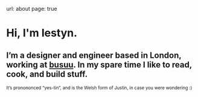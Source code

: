 url: about
page: true

# Hi, I'm Iestyn.

## I’m a designer and engineer based in London, working at [busuu](http://busuu.com). In my spare time I like to read, cook, and build stuff.

<small>It’s pronononced “yes-tin”, and is the Welsh form of Justin, in case you were wondering :)</small>

<!-- # About this site

When I was learning about all this web stuff, it was really hard to find out what were the best tools and techniques. Most websites don't say about how they were built and how they run, and that stuff can be gold dust to people trying to figure out all this stuff.

This post is made up of every useful detail I can think of about this site. It's all stuff that I would have found really useful in 2011...

## Development
I wrote every line of code using [Sublime Text 3](http://www.sublimetext.com/). I've tried almost every code editor on the Mac and it's my favourite by far. I use Safari for browsing but Chrome for debugging as I know my way 'round it a bit better.

### Back-end
This site is powered by [poet](http://jsantell.github.io/poet/), a blog generator that runs on [express](http://expressjs.com/), a super-awesome node framework.

### Front-end
Using node means I can use the awesome [jade templating engine](http://jade-lang.com/), which makes writing HTML super quick. It's indentation-based (so it's impossible not miss a closing tag), and has all kinds of awesome functionality: template inheritance, mixins, functions, iteration...

Styles are written in [stylus](http://learnboost.github.io/stylus/), then compiled into CSS. Stylus is very similar to jade in that it's indentation based and super powerful; it also doesn't require you to use brackets and colons and stuff. I have a set of [stylus utilities](https://github.com/iest/stylus-start-utils/blob/master/util.styl) that I use on all my projects to help me get up and running faster.

[Grunt](http://gruntjs.com/) is an indispensable tool which I use *all* the time. If you don't know about grunt, it's a simple javascript-powered task runner. On this site I use it to [compile stylus](https://github.com/gruntjs/grunt-contrib-stylus) to CSS and to [watch for updated files](https://github.com/gruntjs/grunt-contrib-watch) to live-reload the browser. However it can also be used for all kinds of stuff: from concatenating files together and minifying them, to optimising images and running bash scripts. It should be part of every front-ender's toolbox.

All the icons on the site are either svg (my logo) or part of an icon font that I generated on [Fontello](http://fontello.com/). I'm using the beautiful FF Tisa Pro for my body font, served by [Typekit](https://typekit.com/).

This page weighs in at around 137KB with an empty cache, 82KB of that being the external webfonts (so that's ~55KB of HTML, CSS, and JS). I could cut the CSS down a bit (as there's a few useless classes), but I'm happy with it overall.

## Hosting
The domain is registered at [Hover.com](https://www.hover.com), the nicest domain registrars I've found.

I'm hosting the site on a [Linode](http://linode.com) box. It was a pretty steep learning curve to figure out how to properly set up a web server, but it's totally worth it. I recently rebuilt the box and I'm now using [nginx](http://nginx.com) as a reverse proxy; it's fairly straight-forward to setup, and is super fast.

## Open source
[This whole site is up on github](https://github.com/iest/iestynwilliams.net), so please check it out if you want to see how this site is put together.

Questions? Comments? Criticism? Give me a shout [on twitter](https://twitter.com/_iest). -->